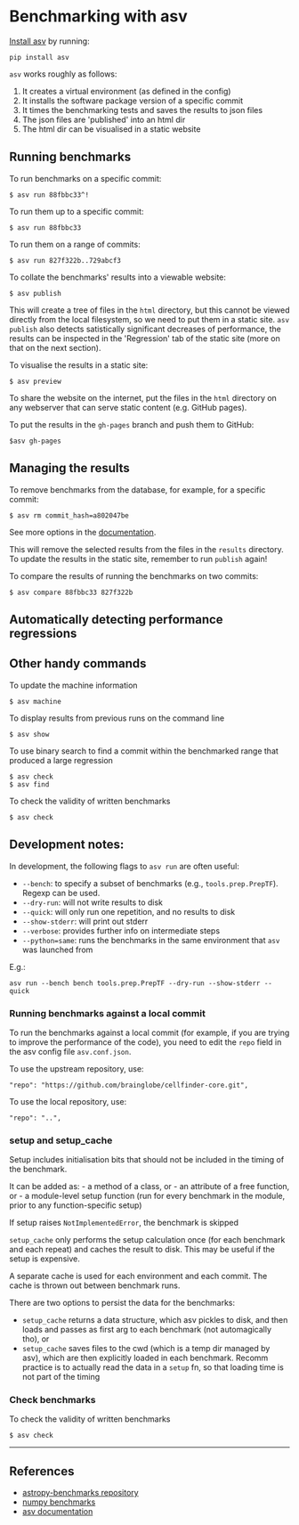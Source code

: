 # Benchmarking with asv
[Install asv](https://asv.readthedocs.io/en/stable/installing.html) by running:
```
pip install asv
```

`asv` works roughly as follows:
1. It creates a virtual environment (as defined in the config)
2. It installs the software package version of a specific commit
3. It times the benchmarking tests and saves the results to json files
4. The json files are 'published' into an html dir
5. The html dir can be visualised in a static website

## Running benchmarks
To run benchmarks on a specific commit:
```
$ asv run 88fbbc33^!
```

To run them up to a specific commit:
```
$ asv run 88fbbc33
```

To run them on a range of commits:
```
$ asv run 827f322b..729abcf3
```

To collate the benchmarks' results into a viewable website:
```
$ asv publish
```
This will create a tree of files in the `html` directory, but this cannot be viewed directly from the local filesystem, so we need to put them in a static site. `asv publish` also detects satistically significant decreases of performance, the results can be inspected in the 'Regression' tab of the static site (more on that on the next section).

To visualise the results in a static site:
```
$ asv preview
```
To share the website on the internet, put the files in the `html` directory on any webserver that can serve static content (e.g. GitHub pages).

To put the results in the `gh-pages` branch and push them to GitHub:
```
$asv gh-pages
```

## Managing the results

To remove benchmarks from the database, for example, for a specific commit:

```
$ asv rm commit_hash=a802047be
```
See more options in the [documentation](https://asv.readthedocs.io/en/stable/using.html#managing-the-results-database).

This will remove the selected results from the files in the `results` directory. To update the results in the static site, remember to run `publish` again!


To compare the results of running the benchmarks on two commits:
```
$ asv compare 88fbbc33 827f322b
```

## Automatically detecting performance regressions



## Other handy commands
To update the machine information
```
$ asv machine
```

To display results from previous runs on the command line
```
$ asv show
```

To use binary search to find a commit within the benchmarked range that produced a large regression
```
$ asv check
$ asv find
```

To check the validity of written benchmarks
```
$ asv check
```


## Development notes:
In development, the following flags to `asv run` are often useful:
- `--bench`: to specify a subset of benchmarks (e.g., `tools.prep.PrepTF`). Regexp can be used.
- `--dry-run`: will not write results to disk
- `--quick`: will only run one repetition, and no results to disk
- `--show-stderr`: will print out stderr
- `--verbose`: provides further info on intermediate steps
- `--python=same`: runs the benchmarks in the same environment that `asv` was launched from

E.g.:
```
asv run --bench bench tools.prep.PrepTF --dry-run --show-stderr --quick
```

### Running benchmarks against a local commit
To run the benchmarks against a local commit (for example, if you are trying to improve the performance of the code), you need to edit the `repo` field in the asv config file `asv.conf.json`.

To use the upstream repository, use:
```
"repo": "https://github.com/brainglobe/cellfinder-core.git",
```

To use the local repository, use:
```
"repo": "..",
```

### setup and setup_cache

Setup includes initialisation bits that should not be included
in the timing of the benchmark.

It can be added as:
    - a method of a class, or
    - an attribute of a free function, or
    - a module-level setup function (run for every benchmark in the
    module, prior to any function-specific setup)

If setup raises `NotImplementedError`, the benchmark is skipped

`setup_cache` only performs the setup calculation once
(for each benchmark and each repeat) and caches the
result to disk. This may be useful if the setup is
expensive.

A separate cache is used for each environment and each commit.
The cache is thrown out between benchmark runs.

There are two options to persist the data for the benchmarks:
- `setup_cache` returns a data structure, which asv pickles to disk,
    and then loads and passes as first arg to each benchmark (not
    automagically tho), or
- `setup_cache` saves files to the cwd (which is a temp dir managed by
    asv), which are then explicitly loaded in each benchmark. Recomm
    practice is to actually read the data in a `setup` fn, so that
    loading time is not part of the timing

### Check benchmarks
To check the validity of written benchmarks
```
$ asv check
```


----
## References
- [astropy-benchmarks repository](https://github.com/astropy/astropy-benchmarks/tree/main)
- [numpy benchmarks](https://github.com/numpy/numpy/tree/main/benchmarks/benchmarks)
- [asv documentation](https://asv.readthedocs.io/en/stable/index.html)
